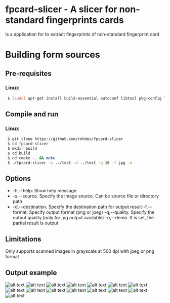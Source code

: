 fpcard-slicer - A slicer for non-standard fingerprints cards
===========================
Is a application for to extract fingerprints of non-standard fingerprint card
# Building form sources
## Pre-requisites
### Linux
```sh
 $ [sudo] apt-get install build-essential autoconf libtool pkg-config libjpeg-dev libpng-dev
```
## Compile and run
### Linux
```sh
 $ git clone https://github.com/rnhdev/fpcard-slicer
 $ cd fpcard-slicer
 $ mkdir build 
 $ cd build
 $ cd cmake .. && make
 $ ./fpcard-slicer -s ../test -d ../test -q 10 -f jpg -o
 ```
## Options
* -h,--help:	Show help message
* -s,--source.	Specify the image source. Can be source file or directory path
* -d,--destination. Specify the destination path for output result
	-f,--format. Specify output format (png or jpeg)
	-q,--quality. Specify the output quality (only for jpg output available)
	-o,--demo. If is set, the partial result is output
## Limitations
Only supports scanned images in grayscale at 500 dpi with jpeg or png format
## Output example
![alt text](test/fcard-01.jpg "fingerprint card")
![alt text](test/fcard-01/01_binarized.jpg "scaling and binarized image")
![alt text](test/fcard-01/02_clip.jpg "clip")
![alt text](test/fcard-01/03_top.jpg "filtered top")
![alt text](test/fcard-01/04_bottom.jpg "filtered bottom")
![alt text](test/fcard-01/fp_0.jpg "fingerprint 1")
![alt text](test/fcard-01/fp_1.jpg "fingerprint 2")
![alt text](test/fcard-01/fp_2.jpg "fingerprint 3")
![alt text](test/fcard-01/fp_3.jpg "fingerprint 4")
![alt text](test/fcard-01/fp_4.jpg "fingerprint 5")
![alt text](test/fcard-01/fp_5.jpg "fingerprint 6")
![alt text](test/fcard-01/fp_6.jpg "fingerprint 7")
![alt text](test/fcard-01/fp_7.jpg "fingerprint 8")
![alt text](test/fcard-01/fp_8.jpg "fingerprint 9")
![alt text](test/fcard-01/fp_9.jpg "fingerprint 10")

